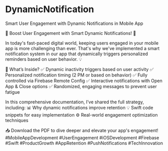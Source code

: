 # DynamicNotification
Smart User Engagement with Dynamic Notifications in Mobile App

📢 Boost User Engagement with Smart Dynamic Notifications! 🎯

In today's fast-paced digital world, keeping users engaged in your mobile app is more challenging than ever. That's why we've implemented a smart notification system in our app that dynamically triggers personalized reminders based on user behavior. 💡

🔑 What’s Inside?
✅ Dynamic inactivity triggers based on user activity
✅ Personalized notification timing (2 PM or based on behavior)
✅ Fully controlled via Firebase Remote Config
✅ Interactive notifications with Open App & Close options
✅ Randomized, engaging messages to prevent user fatigue

In this comprehensive documentation, I’ve shared the full strategy, including:
📊 Why dynamic notifications improve retention
💡 Swift code snippets for easy implementation
⚙️ Real-world engagement optimization techniques

📥 Download the PDF to dive deeper and elevate your app's engagement!
#MobileAppDevelopment #UserEngagement #iOSDevelopment #Firebase #Swift #ProductGrowth #AppRetention #PushNotifications #TechInnovation
